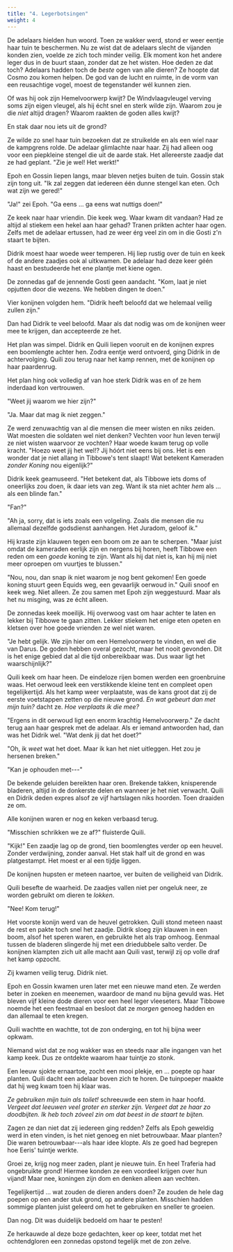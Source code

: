 ```yaml
---
title: "4. Legerbotsingen"
weight: 4
---
```


De adelaars hielden hun woord. Toen ze wakker werd, stond er weer eentje haar tuin te beschermen. Nu ze wist dat de adelaars slecht de vijanden konden zien, voelde ze zich toch minder veilig. Elk moment kon het andere leger dus in de buurt staan, zonder dat ze het wisten. Hoe deden ze dat toch? Adelaars hadden toch de _beste_ ogen van alle dieren? Ze hoopte dat Cosmo zou komen helpen. De god van de lucht en ruimte, in de vorm van een reusachtige vogel, moest de tegenstander wél kunnen zien.

Of was hij ook zijn Hemelvoorwerp kwijt? De Windvlaagvleugel verving soms zijn eigen vleugel, als hij écht snel en sterk wilde zijn. Waarom zou je die _niet_ altijd dragen? Waarom raakten de goden alles kwijt?

En stak daar nou iets uit de grond? 

Ze wilde zo snel haar tuin bezoeken dat ze struikelde en als een wiel naar de kampgrens rolde. De adelaar glimlachte naar haar. Zij had alleen oog voor een piepkleine stengel die uit de aarde stak. Het allereerste zaadje dat ze had geplant. "Zie je wel! Het werkt!"

Epoh en Gossin liepen langs, maar bleven netjes buiten de tuin. Gossin stak zijn tong uit. "Ik zal zeggen dat iedereen één dunne stengel kan eten. Och wat zijn we gered!"

"Ja!" zei Epoh. "Ga eens ... ga eens wat nuttigs doen!"

Ze keek naar haar vriendin. Die keek weg. Waar kwam dit vandaan? Had ze altijd al stiekem een hekel aan haar gehad? Tranen prikten achter haar ogen. Zelfs met de adelaar ertussen, had ze weer érg veel zin om in die Gosti z'n staart te bijten.

Didrik moest haar woede weer temperen. Hij liep rustig over de tuin en keek of de andere zaadjes ook al uitkwamen. De adelaar had deze keer géén haast en bestudeerde het ene plantje met kiene ogen. 

De zonnedas gaf de jennende Gosti geen aandacht. "Kom, laat je niet opjutten door die wezens. We hebben dingen te doen."

Vier konijnen volgden hem. "Didrik heeft beloofd dat we helemaal veilig zullen zijn."

Dan had Didrik te veel beloofd. Maar als dat nodig was om de konijnen weer mee te krijgen, dan accepteerde ze het. 

Het plan was simpel. Didrik en Quili liepen vooruit en de konijnen expres een boomlengte achter hen. Zodra eentje werd ontvoerd, ging Didrik in de achtervolging. Quili zou terug naar het kamp rennen, met de konijnen op haar paardenrug.

Het plan hing ook volledig af van hoe sterk Didrik was en of ze hem inderdaad kon vertrouwen.

"Weet jij waarom we hier zijn?"

"Ja. Maar dat mag ik niet zeggen."

Ze werd zenuwachtig van al die mensen die meer wisten en niks zeiden. Wat moesten die soldaten wel niet denken? Vechten voor hun leven terwijl ze niet wisten waarvoor ze vochten? Haar woede kwam terug op volle kracht. "Hoezo weet jij het wel!? Jij hóórt niet eens bij ons. Het is een wonder dat je niet allang in Tibbowe's tent slaapt! Wat betekent Kameraden _zonder Koning_ nou eigenlijk?"

Didrik keek geamuseerd. "Het betekent dat, als Tibbowe iets doms of oneerlijks zou doen, ik daar iets van zeg. Want ik sta niet achter _hem_ als ... als een blinde fan."

"Fan?"

"Ah ja, sorry, dat is iets zoals een volgeling. Zoals die mensen die nu allemaal dezelfde godsdienst aanhangen. Het Juradom, geloof ik."

Hij kraste zijn klauwen tegen een boom om ze aan te scherpen. "Maar juist omdat de kameraden eerlijk zijn en nergens bij horen, heeft Tibbowe een reden om een _goede_ koning te zijn. Want als hij dat niet is, kan hij mij niet meer oproepen om vuurtjes te blussen."

"Nou, nou, dan snap ik niet waarom je nog bent gekomen! Een goede koning stuurt geen Equids weg, een gevaarlijk oerwoud in." Quili snoof en keek weg. Niet alleen. Ze zou samen met Epoh zijn weggestuurd. Maar als het nu misging, was ze écht alleen.

De zonnedas keek moeilijk. Hij overwoog vast om haar achter te laten en lekker bij Tibbowe te gaan zitten. Lekker stiekem het enige eten opeten en kletsen over hoe goede vrienden ze wel niet waren.

"Je hebt gelijk. We zijn hier om een Hemelvoorwerp te vinden, en wel die van Darus. De goden hebben overal gezocht, maar het nooit gevonden. Dit is het enige gebied dat al die tijd onbereikbaar was. Dus waar ligt het waarschijnlijk?"

Quili keek om haar heen. De eindeloze rijen bomen werden een groenbruine waas. Het oerwoud leek een verstikkende kleine tent en compleet open tegelijkertijd. Als het kamp weer verplaatste, was de kans groot dat zij de eerste voetstappen zetten op die nieuwe grond. _En wat gebeurt dan met mijn tuin?_ dacht ze. _Hoe verplaats ik die mee?_

"Ergens in dit oerwoud ligt een enorm krachtig Hemelvoorwerp." Ze dacht terug aan haar gesprek met de adelaar. Als er iemand antwoorden had, dan was het Didrik wel. "Wat denk jij dat het doet?"

"Oh, ik _weet_ wat het doet. Maar ik kan het niet uitleggen. Het zou je hersenen breken."

"Kan je ophouden met---"

De bekende geluiden bereikten haar oren. Brekende takken, knisperende bladeren, altijd in de donkerste delen en wanneer je het niet verwacht. Quili en Didrik deden expres alsof ze vijf hartslagen niks hoorden. Toen draaiden ze om.

Alle konijnen waren er nog en keken verbaasd terug.

"Misschien schrikken we ze af?" fluisterde Quili.

"Kijk!" Een zaadje lag op de grond, tien boomlengtes verder op een heuvel. Zonder verdwijning, zonder aanval. Het stak half uit de grond en was platgestampt. Het moest er al een tijdje liggen.

De konijnen hupsten er meteen naartoe, ver buiten de veiligheid van Didrik.

Quili besefte de waarheid. De zaadjes vallen niet per ongeluk neer, ze worden gebruikt om dieren te _lokken_.

"Nee! Kom terug!"

Het voorste konijn werd van de heuvel getrokken. Quili stond meteen naast de rest en pakte toch snel het zaadje. Didrik sloeg zijn klauwen in een boom, alsof het speren waren, en gebruikte het als trap omhoog. Eenmaal tussen de bladeren slingerde hij met een driedubbele salto verder. De konijnen klampten zich uit alle macht aan Quili vast, terwijl zij op volle draf het kamp opzocht.

Zij kwamen veilig terug. Didrik niet.

Epoh en Gossin kwamen uren later met een nieuwe mand eten. Ze werden beter in zoeken en meenemen, waardoor de mand nu bijna gevuld was. Het bleven vijf kleine dode dieren voor een heel leger vleeseters. Maar Tibbowe noemde het een feestmaal en besloot dat ze _morgen_ genoeg hadden en dan allemaal te eten kregen.

Quili wachtte en wachtte, tot de zon onderging, en tot hij bijna weer opkwam.

Niemand wist dat ze nog wakker was en steeds naar alle ingangen van het kamp keek. Dus ze ontdekte waarom haar tuintje zo stonk.

Een leeuw sjokte ernaartoe, zocht een mooi plekje, en ... poepte op haar planten. Quili dacht een adelaar boven zich te horen. De tuinpoeper maakte dat hij weg kwam toen hij klaar was. 

_Ze gebruiken mijn tuin als toilet!_ schreeuwde een stem in haar hoofd. _Vergeet dat leeuwen veel groter en sterker zijn. Vergeet dat ze haar zo doodbijten. Ik heb toch zóveel zin om dat beest in de staart te bijten._ 

Zagen ze dan niet dat zij iedereen ging redden? Zelfs als Epoh geweldig werd in eten vinden, is het niet genoeg en niet betrouwbaar. Maar planten? Die waren betrouwbaar---als haar idee klopte. Als ze goed had begrepen hoe Eeris' tuintje werkte.

Groei ze, krijg nog meer zaden, plant je nieuwe tuin. En heel Traferia had ongebruikte grond! Hiermee konden ze een voordeel krijgen over hun vijand! Maar nee, koningen zijn dom en denken alleen aan vechten.

Tegelijkertijd ... wat zouden de dieren anders doen? Ze zouden de hele dag poepen op een ander stuk grond, op andere planten. Misschien hadden sommige planten juist geleerd om het te gebruiken en sneller te groeien.

Dan nog. Dit was duidelijk bedoeld om haar te pesten!

Ze herkauwde al deze boze gedachten, keer op keer, totdat met het ochtendgloren een zonnedas opstond tegelijk met de zon zelve.